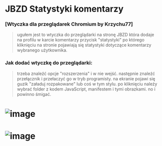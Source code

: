 # JBZD Statystyki komentarzy 
### [Wtyczka dla przeglądarek Chromium by Krzychu77]

> ugułem jest to wtyczka do przeglądarki na stronę JBZD która dodaje na profilu w karcie komentarzy przycisk "statystyki" po którego kliknięciu na stronie pojawiają się statystyki dotyczące komentarzy wybranego użytkownika.

### Jak dodać wtyczkę do przeglądarki:
> trzeba znaleźć opcje "rozszerzenia" i w nie wejść. następnie znaleźć przełącznik i przełaczyć go w tryb programisty.
na ekranie pojawi się guzik "załaduj rozpakowane" lub coś w tym stylu.
po kliknięciu należy wybrać folder z kodem JavaScript, manifestem i tymi obrazkami.
no i powinno śmigać.

# ![image](https://i.imgur.com/bd7hMWI.png)
# ![image](https://i.imgur.com/Xc2T8Hp.png)
